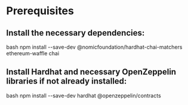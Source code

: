 # Prerequisites

## Install the necessary dependencies:

bash
npm install --save-dev @nomicfoundation/hardhat-chai-matchers ethereum-waffle chai

## Install Hardhat and necessary OpenZeppelin libraries if not already installed:

bash
npm install --save-dev hardhat @openzeppelin/contracts
